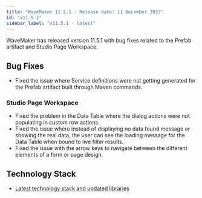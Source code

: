 ```yaml
---
title: "WaveMaker 11.5.1 - Release date: 11 December 2023"
id: "v11-5-1"
sidebar_label: "v11.5.1 - latest"
---
```


WaveMaker has released version 11.5.1 with bug fixes related to the Prefab artifact and Studio Page Workspace.

## Bug Fixes

- Fixed the issue where Service definitions were not getting generated for the Prefab artifact built through Maven commands.

### Studio Page Workspace

- Fixed the problem in the Data Table where the dialog actions were not populating in custom row actions.
- Fixed the issue where instead of displaying no data found message or showing the real data, the user can see the loading message for the Data Table when bound to live filter results.
- Fixed the issue with the arrow keys to navigate between the different elements of a form or page design.

## Technology Stack

- [Latest technology stack and updated libraries](/learn/wavemaker-release-notes#technology-stack)
